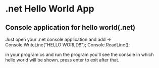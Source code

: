 # .net Hello World App
Console application for hello world(.net)
 ---------------------------------
 Just open your .net console application and add ->
 Console.WriteLine("HELLO WORLD!!");
 Console.ReadLine();
  
  in your program.cs and run the program you'll see the console in which hello world will be shown.
  press enter to exit after that.
 
